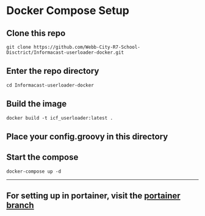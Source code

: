 # Docker Compose Setup

## Clone this repo
  ```
  git clone https://github.com/Webb-City-R7-School-Disctrict/Informacast-userloader-docker.git
```

## Enter the repo directory
```
cd Informacast-userloader-docker
```

## Build the image
```
docker build -t icf_userloader:latest .
```


## Place your config.groovy in this directory

## Start the compose
 ```
 docker-compose up -d
 ```
---
## For setting up in portainer, visit the [portainer branch](https://github.com/Webb-City-R7-School-Disctrict/Informacast-userloader-docker/tree/portainer)
